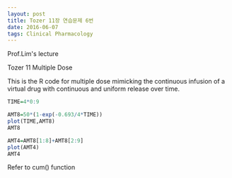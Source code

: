 ```yaml
---
layout: post
title: Tozer 11장 연습문제 6번
date: 2016-06-07
tags: Clinical Pharmacology
---
```


Prof.Lim's lecture

Tozer 11 Multiple Dose

This is the R code for multiple dose mimicking the continuous infusion of a virtual drug with continuous and uniform release over time.

```r
TIME=4*0:9

AMT8=50*(1-exp(-0.693/4*TIME))
plot(TIME,AMT8)
AMT8

AMT4=AMT8[1:8]+AMT8[2:9]
plot(AMT4)
AMT4
```

Refer to cum() function
